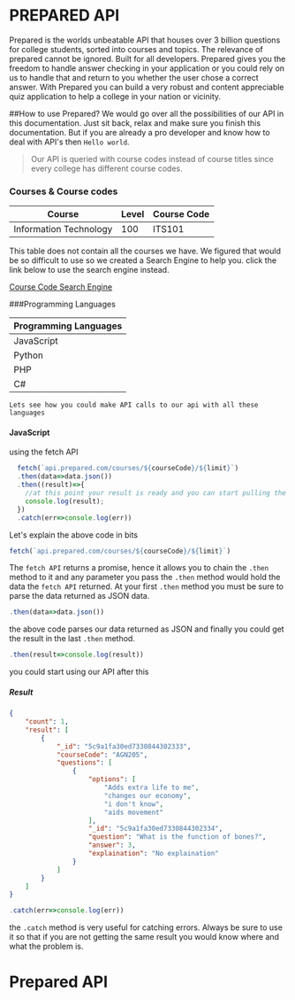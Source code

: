# PREPARED API

Prepared is the worlds unbeatable API that houses over 3 billion questions for college students, sorted into courses and topics. The relevance of prepared cannot be ignored. Built for all developers. Prepared gives you the freedom to handle answer checking in your application or you could rely on us to handle that and return to you whether the user chose a correct answer. With Prepared you can build a very robust and content appreciable quiz application to help a college in your nation or vicinity.

##How to use Prepared?
We would go over all the possibilities of our API in this documentation. Just sit back, relax and make sure you finish this documentation. But if you are already a pro developer and know how to deal with API's then `Hello world`.

>Our API is queried with course codes instead of course titles since every college has different course codes.

### Courses &amp; Course codes

|Course|Level|Course Code|
|------|-----|-----------|
|Information Technology| 100| ITS101|

This table does not contain all the courses we have. We figured that would be so difficult to use so we created a Search Engine to help you. click the link below to use the search engine instead.

 [Course Code Search Engine](find.prepared.com "Find the course code")



###Programming Languages

|Programming Languages|
|---------------------|
|JavaScript|
|Python|
|PHP|
|C#|

`Lets see how you could make API calls to our api with all these languages`

#### JavaScript
using the fetch API
```JavaScript
  fetch(`api.prepared.com/courses/${courseCode}/${limit}`)
  .then(data=>data.json())
  .then((result)=>{
    //at this point your result is ready and you can start pulling the questions into your Application
    console.log(result);
  })
  .catch(err=>console.log(err))
```
Let's explain the above code in bits

```JavaScript
fetch(`api.prepared.com/courses/${courseCode}/${limit}`)
```

The `fetch API` returns a promise, hence it allows you to chain the `.then` method to it and any parameter you pass the `.then` method would hold the data the `fetch API` returned. At your first `.then` method you must be sure to parse the data returned as JSON data.

```JavaScript
.then(data=>data.json())
```
the above code parses our data returned as JSON and finally you could get the result in the last `.then` method.

```JavaScript
.then(result=>console.log(result))
```
you could start using our API after this


##### Result
```JSON
{
    "count": 1,
    "result": [
        {
            "_id": "5c9a1fa30ed7330844302333",
            "courseCode": "AGN205",
            "questions": [
                {
                    "options": [
                        "Adds extra life to me",
                        "changes our economy",
                        "i don't know",
                        "aids movement"
                    ],
                    "_id": "5c9a1fa30ed7330844302334",
                    "question": "What is the function of bones?",
                    "answer": 3,
                    "explaination": "No explaination"
                }
            ]
        }
    ]
}
```

```JavaScript
.catch(err=>console.log(err))
```
the `.catch` method is very useful for catching errors. Always be sure to use it so that if you are not getting the same result you would know where and what the problem is.
# Prepared API
